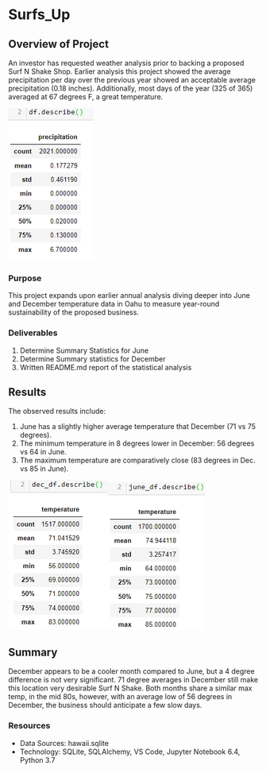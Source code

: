 # Surfs_Up

## Overview of Project

An investor has requested weather analysis prior to backing a proposed Surf N Shake Shop. Earlier analysis this project showed the average precipitation per day over the previous year showed an acceptable average precipitation (0.18 inches). Additionally, most days of the year (325 of 365) averaged at 67 degrees F, a great temperature.

![precipitation](./precipitation.png)

### Purpose

This project expands upon earlier annual analysis diving deeper into June and December temperature data  in Oahu to measure year-round sustainability of the proposed business.

### Deliverables

1. Determine Summary Statistics for June
2. Determine Summary statistics for December
3. Written README.md report of the statistical analysis

## Results

The observed results include:

1. June has a slightly higher average temperature that December (71  vs 75 degrees).
2. The minimum temperature in 8 degrees lower in December: 56 degrees vs 64 in June.
3. The maximum temperature are comparatively close (83 degrees in Dec. vs 85 in June).

![dec_temp](./dec_temp.png)![june_temp](./june_temp.png)

## Summary

December appears to be a cooler month compared to June, but a 4 degree difference is not very significant. 71 degree averages in December still make this location very desirable Surf N Shake. Both months share a similar max temp, in the mid 80s, however, with an average low of 56 degrees in December, the business should anticipate a few slow days.

### Resources

- Data Sources: hawaii.sqlite
- Technology: SQLite, SQLAlchemy, VS Code, Jupyter Notebook 6.4, Python 3.7